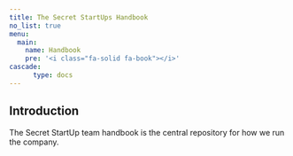 ```yaml
---
title: The Secret StartUps Handbook
no_list: true
menu:
  main:
    name: Handbook
    pre: '<i class="fa-solid fa-book"></i>'
cascade:
      type: docs
---
```


## Introduction

The Secret StartUp team handbook is the central repository for how we run the company. 